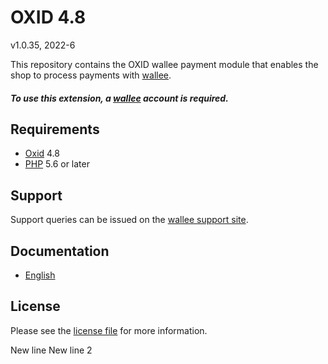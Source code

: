 

# OXID 4.8

v1.0.35, 2022-6

This repository contains the OXID  wallee payment module that enables the shop to process payments with [wallee](https://www.wallee.com).

##### To use this extension, a [wallee](https://app-wallee.com/user/signup)  account is required.

## Requirements

* [Oxid](https://www.oxid-esales.com/) 4.8
* [PHP](http://php.net/) 5.6 or later

## Support

Support queries can be issued on the [wallee support site](https://app-wallee.com/space/select?target=/support).

## Documentation

* [English](https://plugin-documentation.wallee.com/wallee-payment/oxid-4.8/1.0.35/docs/en/documentation.html)

## License

Please see the [license file](https://github.com/wallee-payment/oxid-4.8/blob/1.0.35/LICENSE) for more information.

New line
New line 2
